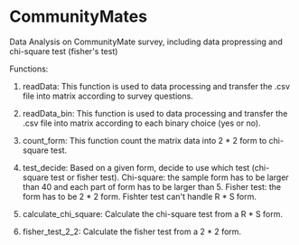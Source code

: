 # CommunityMates
Data Analysis on CommunityMate survey, including data propressing and chi-square test (fisher's test)

Functions:
1. readData:
    This function is used to data processing and transfer the .csv file into matrix according to survey questions.
    
2. readData_bin:
    This function is used to data processing and transfer the .csv file into matrix according to each binary choice (yes or no).

3. count_form:
    This function count the matrix data into 2 * 2 form to chi-square test.
    
4. test_decide:
    Based on a given form, decide to use which test (chi-square test or fisher test).
    Chi-square: the sample form has to be larger than 40 and each part of form has to be larger than 5.
    Fisher test: the form has to be 2 * 2 form. Fishter test can't handle R * S form.

5. calculate_chi_square:
    Calculate the chi-square test from a R * S form. 

6. fisher_test_2_2:
    Calculate the fisher test from a 2 * 2 form.
